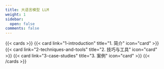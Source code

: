 ```yaml
---
title: 大语言模型 LLM
weight: 1
sidebar:
  open: false
comments: false
---
```


{{< cards >}}
  {{< card link="1-introduction" title="1. 简介" icon="card" >}}
  {{< card link="2-techniques-and-tools" title="2. 技巧与工具" icon="card" >}}
  {{< card link="3-case-studies" title="3. 案例" icon="card" >}}
{{< /cards >}}